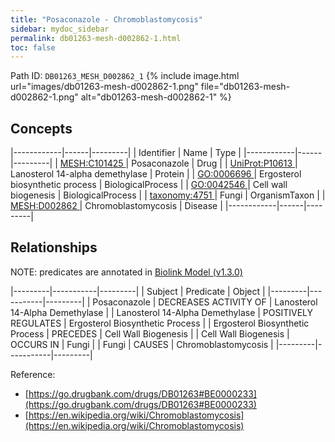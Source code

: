 ```yaml
---
title: "Posaconazole - Chromoblastomycosis"
sidebar: mydoc_sidebar
permalink: db01263-mesh-d002862-1.html
toc: false 
---
```



Path ID: `DB01263_MESH_D002862_1`
{% include image.html url="images/db01263-mesh-d002862-1.png" file="db01263-mesh-d002862-1.png" alt="db01263-mesh-d002862-1" %}

## Concepts

|------------|------|---------|
| Identifier | Name | Type    |
|------------|------|---------|
| <a href="https://identifiers.org/MESH:C101425">MESH:C101425 </a> | Posaconazole | Drug |
| <a href="https://identifiers.org/UniProt:P10613">UniProt:P10613 </a> | Lanosterol 14-alpha demethylase | Protein |
| <a href="https://identifiers.org/GO:0006696">GO:0006696 </a> | Ergosterol biosynthetic process | BiologicalProcess |
| <a href="https://identifiers.org/GO:0042546">GO:0042546 </a> | Cell wall biogenesis | BiologicalProcess |
| <a href="https://identifiers.org/taxonomy:4751">taxonomy:4751 </a> | Fungi | OrganismTaxon |
| <a href="https://identifiers.org/MESH:D002862">MESH:D002862 </a> | Chromoblastomycosis | Disease |
|------------|------|---------|

## Relationships


NOTE: predicates are annotated in <a href="https://github.com/biolink/biolink-model/releases/tag/v1.3.0">Biolink Model (v1.3.0)</a>

|---------|-----------|---------|
| Subject | Predicate | Object  |
|---------|-----------|---------|
| Posaconazole | DECREASES ACTIVITY OF | Lanosterol 14-Alpha Demethylase |
| Lanosterol 14-Alpha Demethylase | POSITIVELY REGULATES | Ergosterol Biosynthetic Process |
| Ergosterol Biosynthetic Process | PRECEDES | Cell Wall Biogenesis |
| Cell Wall Biogenesis | OCCURS IN | Fungi |
| Fungi | CAUSES | Chromoblastomycosis |
|---------|-----------|---------|

Reference: 
  - [https://go.drugbank.com/drugs/DB01263#BE0000233](https://go.drugbank.com/drugs/DB01263#BE0000233)
  - [https://en.wikipedia.org/wiki/Chromoblastomycosis](https://en.wikipedia.org/wiki/Chromoblastomycosis)
